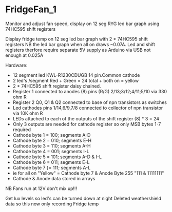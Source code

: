 # FridgeFan_1
Monitor and adjust fan speed, display on 12 seg RYG led bar graph using 74HC595 shift registers

 Display fridge temp on 12 seg led bar graph with 2 * 74HC595 shift registers
 NB the led bar graph when all on draws ~0.07A.
 Led and shift registers therfore require separate 5V supply as Arduino via USB not enough at 0.025A
 
 Hardware:
 * 12 segment led KWL-R1230CDUGB 14 pin.Common cathode 
 * 2 led's /segment Red + Green = 24 total + both on = yellow
 * 2 * 74HC595 shift register daisy chained.
 * Register 1 connected to anodes (8) pins (R/G) 2/13;3/12;4/11;5/10 via 330 ohm R
 * Register 2 Q0, Q1 & Q2 connected to base of npn transistors as switches
 * Led cathodes pins 1/14,6/9,7/8 connected to collector of npn transistor via 10K ohm R
 * LEDs attached to each of the outputs of the shift register (8) * 3 = 24
 * Only 3 outputs are needed for cathode register so only MSB bytes 1-7 required
 * Cathode byte 1 = 100; segments A-D
 * Cathode byte 2 = 010; segments E-H
 * Cathode byte 3 = 110; segments A-H
 * Cathode byte 4 = 001; segments I-L
 * Cathode byte 5 = 101; segments A-D & I-L
 * Cathode byte 6 = 011; segments E-L
 * Cathode byte 7 }= 111; segments A-L
 * ie for all on "Yellow" = Cathode byte 7 & Anode Byte 255 "111 & 11111111"
 * Cathode & Anode data stored in arrays
 
NB Fans run at 12V don't mix up!!!

Get lux levels so led's can be turned down at night
Deleted weathershield data so this now only recording Fridge temp
